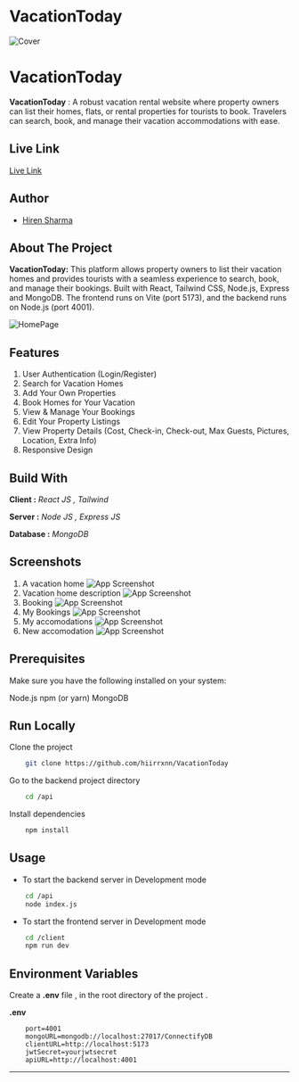 # VacationToday
![Cover](https://github.com/hiirrxnn/VacationToday/blob/main/client/src/assets/LOGO.png)

# VacationToday

**VacationToday** : A robust vacation rental website where property owners can list their homes, flats, or rental properties for tourists to book. Travelers can search, book, and manage their vacation accommodations with ease.

## Live Link
<div>
  <a href="https://vacationtodaybyhiren.netlify.app/" target="_blank">Live Link</a>
</div>


## Author
- [Hiren Sharma](https://www.github.com/hiirrxnn)

## About The Project

**VacationToday:** This platform allows property owners to list their vacation homes and provides tourists with a seamless experience to search, book, and manage their bookings. Built with React, Tailwind CSS, Node.js, Express and MongoDB. The frontend runs on Vite (port 5173), and the backend runs on Node.js (port 4001).

![HomePage](https://github.com/hiirrxnn/VacationToday/blob/main/client/public/IndexPage.png)

## Features

1. User Authentication (Login/Register)
2. Search for Vacation Homes
3. Add Your Own Properties
4. Book Homes for Your Vacation
5. View & Manage Your Bookings
6. Edit Your Property Listings
7. View Property Details (Cost, Check-in, Check-out, Max Guests, Pictures, Location, Extra Info)
8. Responsive Design

## Build With

**Client :** _React JS , Tailwind_

**Server :** _Node JS , Express JS_ 

**Database :** _MongoDB_

## Screenshots

1. A vacation home
   ![App Screenshot](https://github.com/hiirrxnn/VacationToday/blob/main/client/public/SinglePlace.png)
2. Vacation home description
   ![App Screenshot](https://github.com/hiirrxnn/VacationToday/blob/main/client/public/Desciption.png)
3. Booking
   ![App Screenshot](https://github.com/hiirrxnn/VacationToday/blob/main/client/public/Booking.png)
4. My Bookings
   ![App Screenshot](https://github.com/hiirrxnn/VacationToday/blob/main/client/public/Bookings.png)
5. My accomodations
   ![App Screenshot](https://github.com/hiirrxnn/VacationToday/blob/main/client/public/Bookings.png)
6. New accomodation
   ![App Screenshot](https://github.com/hiirrxnn/VacationToday/blob/main/client/public/SinglePlace.png)

## Prerequisites

Make sure you have the following installed on your system:

Node.js
npm (or yarn)
MongoDB

## Run Locally

Clone the project

```bash
	git clone https://github.com/hiirrxnn/VacationToday
```

Go to the backend project directory

```bash
	cd /api
```

Install dependencies

```bash
	npm install
```

## Usage

- To start the backend server in Development mode

```bash
	cd /api
	node index.js
```

- To start the frontend server in Development mode

```bash
	cd /client
	npm run dev
```

## Environment Variables

Create a **.env** file , in the root directory of the project .

 **.env**

		port=4001	
		mongoURL=mongodb://localhost:27017/ConnectifyDB
		clientURL=http://localhost:5173
		jwtSecret=yourjwtsecret
		apiURL=http://localhost:4001

---
